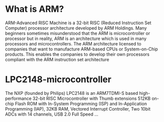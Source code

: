 # What is ARM?
ARM-Advanced RISC Machine is a 32-bit RISC (Reduced Instruction Set Computer) processor architecture developed by ARM Holdings. Many beginners sometimes misunderstood that the ARM is microcontroller or processor but in reality, ARM is an architecture which is used in many processors and microcontrollers. The ARM architecture licensed to companies that want to manufacture ARM-based CPUs or System-on-Chip products. This enables the companies to develop their own processors compliant with the ARM instruction set architecture


# LPC2148-microcontroller
The NXP (founded by Philips) LPC2148 is an ARM7TDMI-S based high-performance 32-bit RISC Microcontroller with Thumb extensions 512KB on-chip Flash ROM with In-System Programming (ISP) and In-Application Programming (IAP), 32KB RAM, Vectored Interrupt Controller, Two 10bit ADCs with 14 channels, USB 2.0 Full Speed ...

